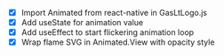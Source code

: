 - [x] Import Animated from react-native in GasLtLogo.js
- [x] Add useState for animation value
- [x] Add useEffect to start flickering animation loop
- [x] Wrap flame SVG in Animated.View with opacity style
